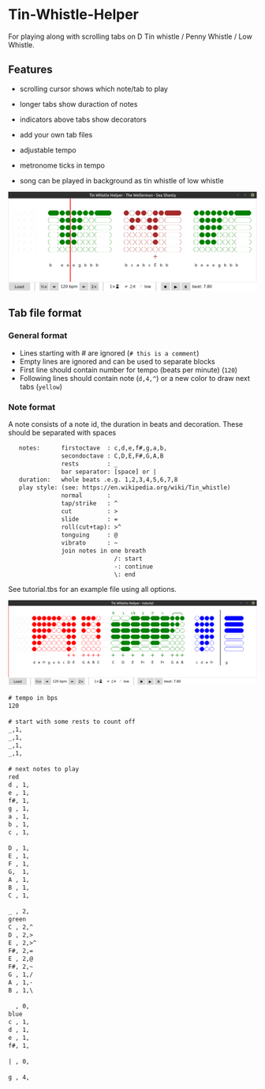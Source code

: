 # Tin-Whistle-Helper
For playing along with scrolling tabs on D Tin whistle / Penny Whistle / Low Whistle.

## Features
- scrolling cursor shows which note/tab to play
- longer tabs show duraction of notes 
- indicators above tabs show decorators
  
- add your own tab files
  
- adjustable tempo 
- metronome ticks in tempo
- song can be played in background as tin whistle of low whistle

![Figure 1](https://github.com/NardJ/Tin-Whistle-Helper/blob/main/screenshots/MainWindow.png "Screenshot")
 
## Tab file format

### General format
- Lines starting with # are ignored (`# this is a comment`)
- Empty lines are ignored and can be used to separate blocks
- First line should contain number for tempo (beats per minute) (`120`)
- Following lines should contain note (`d,4,^`) or a new color to draw next tabs (`yellow`) 
  
### Note format
A note consists of a note id, the duration in beats and decoration. These should be separated with spaces 
```
   notes:      firstoctave  : c,d,e,f#,g,a,b,
               secondoctave : C,D,E,F#,G,A,B
               rests        : _
               bar separator: [space] or |
   duration:   whole beats .e.g. 1,2,3,4,5,6,7,8
   play style: (see: https://en.wikipedia.org/wiki/Tin_whistle)
               normal       :
               tap/strike   : ^
               cut          : >
               slide        : =
               roll(cut+tap): >^ 
               tonguing     : @
               vibrato      : ~
               join notes in one breath
                              /: start
                              -: continue
                              \: end
```

See tutorial.tbs for an example file using all options.

![Figure 2](https://github.com/NardJ/Tin-Whistle-Helper/blob/main/screenshots/Tutorial.tbs.png "Tutorial.tbs")

```
# tempo in bps
120

# start with some rests to count off
_,1,
_,1,
_,1,
_,1,

# next notes to play
red
d , 1,
e , 1,
f#, 1,
g , 1,
a , 1,
b , 1,
c , 1,

D , 1,
E , 1,
F , 1,
G,  1,
A , 1,
B , 1,
C , 1,

_ , 2, 
green
C , 2,^
D , 2,>
E , 2,>^
F#, 2,=
E , 2,@
F#, 2,~
G , 1,/
A , 1,-
B , 1,\

  , 0, 
blue
c , 1,
d , 1,
e , 1,
f#, 1,

| , 0, 

g , 4,

```

 
